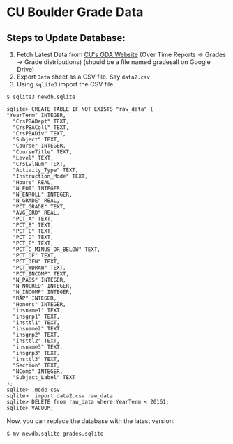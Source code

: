 # CU Boulder Grade Data

## Steps to Update Database:

1. Fetch Latest Data from [CU's ODA Website](https://www.colorado.edu/oda/student-data/courses) (Over Time Reports -> Grades -> Grade distributions) (should be a file named gradesall on Google Drive)
2. Export `Data` sheet as a CSV file. Say `data2.csv`
3. Using `sqlite3` import the CSV file.

```
$ sqlite3 newdb.sqlite
```

```
sqlite> CREATE TABLE IF NOT EXISTS "raw_data" (
"YearTerm" INTEGER,
  "CrsPBADept" TEXT,
  "CrsPBAColl" TEXT,
  "CrsPBADiv" TEXT,
  "Subject" TEXT,
  "Course" INTEGER,
  "CourseTitle" TEXT,
  "Level" TEXT,
  "CrsLvlNum" TEXT,
  "Activity_Type" TEXT,
  "Instruction_Mode" TEXT,
  "Hours" REAL,
  "N_EOT" INTEGER,
  "N_ENROLL" INTEGER,
  "N_GRADE" REAL,
  "PCT_GRADE" TEXT,
  "AVG_GRD" REAL,
  "PCT_A" TEXT,
  "PCT_B" TEXT,
  "PCT_C" TEXT,
  "PCT_D" TEXT,
  "PCT_F" TEXT,
  "PCT_C_MINUS_OR_BELOW" TEXT,
  "PCT_DF" TEXT,
  "PCT_DFW" TEXT,
  "PCT_WDRAW" TEXT,
  "PCT_INCOMP" TEXT,
  "N_PASS" INTEGER,
  "N_NOCRED" INTEGER,
  "N_INCOMP" INTEGER,
  "RAP" INTEGER,
  "Honors" INTEGER,
  "insname1" TEXT,
  "insgrp1" TEXT,
  "insttl1" TEXT,
  "insname2" TEXT,
  "insgrp2" TEXT,
  "insttl2" TEXT,
  "insname3" TEXT,
  "insgrp3" TEXT,
  "insttl3" TEXT,
  "Section" TEXT,
  "NComb" INTEGER,
  "Subject_Label" TEXT
);
sqlite> .mode csv
sqlite> .import data2.csv raw_data
sqlite> DELETE from raw_data where YearTerm < 20161;
sqlite> VACUUM;
```

Now, you can replace the database with the latest version:

```
$ mv newdb.sqlite grades.sqlite
```
